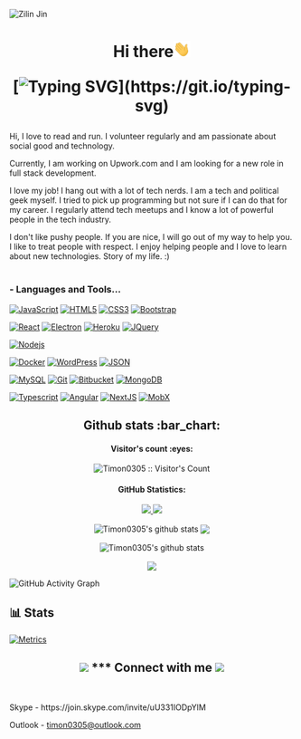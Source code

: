 ![Zilin Jin](https://github.com/blueset/blueset/raw/cda8ec1230cbee16a3a7dc52a4b2272619588233/EanaHandwritingAnimated.svg)




<h1 align="center">Hi there<img src="https://raw.githubusercontent.com/KevinPatel04/KevinPatel04/master/Hi.gif" width="30px">

[![Typing SVG](https://readme-typing-svg.herokuapp.com?font=Architects+Daughter&color=7AF79A&size=30&lines=Hey!+I+am+software+developer;I+am+blockchain+Developer...;)](https://git.io/typing-svg)
  
  
  
  
</h1>

Hi, 
I love to read and run. I volunteer regularly and am passionate about social good and technology. 

Currently, I am working on Upwork.com and I am looking for a new role in full stack development. 

I love my job! I hang out with a lot of tech nerds. I am a tech and political geek myself. I tried to pick up programming but not sure if I can do that for my career. I regularly attend tech meetups and I know a lot of powerful people in the tech industry. 

I don't like pushy people. If you are nice, I will go out of my way to help you. I like to treat people with respect. I enjoy helping people and I love to learn about new technologies. Story of my life. :)
<br>
    &nbsp; &nbsp; 





### - Languages and Tools...

<p align="center">

[![JavaScript](https://img.shields.io/badge/-JavaScript-black?style=flat&logo=javascript&link=https://github.com/Timon0305)](https://github.com/Timon0305)
[![HTML5](https://img.shields.io/badge/-HTML5-E34F26?style=flat&logo=html5&logoColor=white&link=https://github.com/Timon0305)](https://github.com/Timon0305)
[![CSS3](https://img.shields.io/badge/-CSS3-1572B6?style=flat&logo=css3&link=https://github.com/Timon0305)](https://github.com/Timon0305)
[![Bootstrap](https://img.shields.io/badge/-Bootstrap-563D7C?style=flat&logo=bootstrap&link=https://github.com/Timon0305)](https://github.com/Timon0305)

[![React](https://img.shields.io/badge/-React-black?style=flat&logo=react&link=https://github.com/Timon0305)](https://github.com/Timon0305)
[![Electron](https://img.shields.io/badge/-Electron-gray?style=flat&logo=electron&link=https://github.com/Timon0305)](https://github.com/Timon0305)
[![Heroku](https://img.shields.io/badge/-Heroku-gray?style=flat&logo=heroku&link=https://github.com/Timon0305)](https://github.com/Timon0305)
[![JQuery](https://img.shields.io/badge/-JQuery-blue?style=flat&logo=jquery&link=https://github.com/Timon0305)](https://github.com/Timon0305)

[![Nodejs](https://img.shields.io/badge/-Nodejs-green?style=flat&logo=Node.js&link=https://github.com/Timon0305)](https://github.com/Timon0305)

[![Docker](https://img.shields.io/badge/-Docker-black?style=flat&logo=docker&link=https://github.com/Timon0305)](https://github.com/Timon0305)
[![WordPress](https://img.shields.io/badge/-WordPress-blue?style=flat&logo=wordpress&link=https://github.com/Timon0305)](https://github.com/Timon0305)
[![JSON](https://img.shields.io/badge/-json-02569B?style=flat&logo=json&link=https://github.com/Timon0305)](https://github.com/Timon0305)

[![MySQL](https://img.shields.io/badge/-MySQL-black?style=flat&logo=mysql&link=https://github.com/Timon0305)](https://github.com/Timon0305)
[![Git](https://img.shields.io/badge/-Git-black?style=flat&logo=git&link=https://github.com/Timon0305)](https://github.com/Timon0305)
[![Bitbucket](https://img.shields.io/badge/-Bitbucket-blue?style=flat&logo=bitbucket&link=https://github.com/Timon0305)](https://github.com/Timon0305)
[![MongoDB](https://img.shields.io/badge/-MongoDB-FCA121?style=flat&logo=mongodb&link=https://github.com/Timon0305)](https://gitlab.com/Timon0305)

  
[![Typescript](https://img.shields.io/badge/-TypeScript-white?style=flat&logo=typescript&link=https://github.com/Timon0305)](https://github.com/Timon0305)
[![Angular](https://img.shields.io/badge/-Angular-red?style=flat&logo=angular&link=https://github.com/Timon0305)](https://github.com/Timon0305)
[![NextJS](https://img.shields.io/badge/-NextJS-black?style=flat&logo=nextjs&link=https://github.com/Timon0305)](https://github.com/Timon0305)
[![MobX](https://img.shields.io/badge/-MobX-gray?style=flat&logo=mobx&link=https://github.com/Timon0305)](https://gitlab.com/Timon0305)


</p>

<h2 align="center">Github stats :bar_chart:</h2>

<h4 align="center">Visitor's count :eyes:</h4>

<p align="center"><img src="https://profile-counter.glitch.me/{Timon0305}/count.svg" alt="Timon0305 :: Visitor's Count" /></p>

<h4 align="center">GitHub Statistics:</h4>
<p align="center">
<a href="https://github.com/Timon0305">
  <img height="180em" src="https://github-readme-stats-eight-theta.vercel.app/api?username=Timon0305&show_icons=true&theme=algolia&include_all_commits=true&count_private=true"/>
  <img height="180em" src="https://github-readme-stats-eight-theta.vercel.app/api/top-langs/?username=Timon0305&layout=compact&langs_count=8&theme=algolia"/>
</a>
</p>
<p align="center">
<img align="center"  src="https://github-readme-streak-stats.herokuapp.com/?user=Timon0305&theme=radical&hide_border=true)" alt="Timon0305's github stats" />

<img align="center" src="https://github-readme-stats.vercel.app/api/top-langs/?username=Timon0305&layout=compact&theme=radical" />



</p>
<p align="center">

<img align="center" src="https://github-readme-stats.vercel.app/api?username=Timon0305&show_icons=true&include_all_commits=true&theme=radical" alt="Timon0305's github stats" />
</p>

<p align="center">

<img align="center" src="https://github-readme-stats.vercel.app/api/top-langs/?username=Timon0305&layout=compact&theme=radical" />

</p>


<p align="centre">
 
![GitHub Activity Graph](https://activity-graph.herokuapp.com/graph?username=Timon0305&bg_color=000000&color=4fff67&line=4fff67&point=ffffff&area=true&hide_border=true)  
</p>


##  📊 Stats

[![Metrics](https://metrics.lecoq.io/Timon0305?template=classic&base.header=0&base.metadata=0&isocalendar=1&languages=1&people=1&isocalendar.duration=half-year&languages.limit=8&languages.sections=most-used&languages.colors=github&languages.threshold=0%25&languages.indepth=false&languages.recent.load=300&languages.recent.days=14&people.limit=24&people.size=28&people.types=followers%2C%20following&people.identicons=false&people.shuffle=false&config.timezone=Asia%2FCalcutta)](https://www.github.com/Timon0305)


<div  align="center">
<h2><img src="https://media.giphy.com/media/ObNTw8Uzwy6KQ/giphy.gif" width="30px">&nbsp;*** Connect with me <img src='https://raw.githubusercontent.com/ShahriarShafin/ShahriarShafin/main/Assets/handshake.gif' width="100px"> </h2>
<br />
 <div align="left">
<p>
Skype - https://join.skype.com/invite/uU331IODpYlM
</p>
<p>
Outlook - <a href="mailto:timon0305@outlook.com">timon0305@outlook.com</a>
</p>
</div>
</div>
